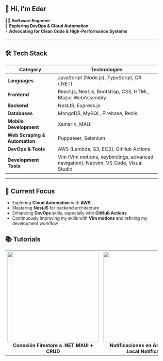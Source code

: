 ## 👋 Hi, I'm Eder  

👨‍💻 **Software Engineer**  
🚀 **Exploring DevOps & Cloud Automation**  
⚡ **Advocating for Clean Code & High-Performance Systems**  

---

## 🛠️ Tech Stack

| **Category**            | **Technologies**                                                                 |
|-------------------------|----------------------------------------------------------------------------------|
| **Languages**           | JavaScript (Node.js), TypeScript, C# (.NET)                                     |
| **Frontend**            | React.js, Next.js, Bootstrap, CSS, HTML, Blazor WebAssembly                     |
| **Backend**             | NestJS, Express.js                                                              |
| **Databases**           | MongoDB, MySQL, Firebase, Redis                                                 |
| **Mobile Development**  | Xamarin, MAUI                                                                   |
| **Web Scraping & Automation** | Puppeteer, Selenium                                                         |
| **DevOps & Tools**      | AWS (Lambda, S3, EC2), GitHub Actions                                           |
| **Development Tools**   | Vim (Vim motions, keybindings, advanced navigation), Neovim, VS Code, Visual Studio |

---

## 🚀 Current Focus  
- Exploring **Cloud Automation** with **AWS**  
- Mastering **NestJS** for backend architecture  
- Enhancing **DevOps** skills, especially with **GitHub Actions**
- Continuously improving my skills with **Vim motions** and refining my development workflow  

## 📚 Tutorials

<table>
  <tr>
    <td align="center" valign="top">
      <a href="https://www.youtube.com/watch?v=NrZZew3AR4s&t=541s&ab_channel=Eddyoe">
        <img src="https://img.youtube.com/vi/NrZZew3AR4s/maxresdefault.jpg" width="300"/>
      </a>
      <br/>
      <b>Conexión Firestore a .NET MAUI + CRUD</b>
    </td>
    <td align="center" valign="top">
      <a href="https://www.youtube.com/watch?v=bjuhFDIEe1c&t=402s&ab_channel=Eddyoe">
        <img src="https://img.youtube.com/vi/bjuhFDIEe1c/maxresdefault.jpg" width="300"/>
      </a>
      <br/>
      <b>Notificaciones en Android 13.0 + Local Notifications</b>
    </td>
  </tr>
</table>


<!--
**Ederjoel26/Ederjoel26** is a ✨ _special_ ✨ repository because its `README.md` (this file) appears on your GitHub profile.

Here are some ideas to get you started:

- 🔭 I’m currently working on ...
- 🌱 I’m currently learning ...
- 👯 I’m looking to collaborate on ...
- 🤔 I’m looking for help with ...
- 💬 Ask me about ...
- 📫 How to reach me: ...
- 😄 Pronouns: ...
- ⚡ Fun fact: ...
-->
